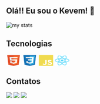 ## Olá!! Eu sou o Kevem! 👋
<div style="display: flex">
  <img alt="my stats" width="45%" src="https://github-readme-stats.vercel.app/api?username=KevLima&show_icons=true&theme=dark">
</div>

## Tecnologias
<div>
  <img align="center" alt="Kev-HTML" height="30" width="40" src="https://raw.githubusercontent.com/devicons/devicon/master/icons/html5/html5-original.svg">
  <img align="center" alt="Kev-CSS" height="30" width="40" src="https://raw.githubusercontent.com/devicons/devicon/master/icons/css3/css3-original.svg">
  <img align="center" alt="Kev-Js" height="30" width="40" src="https://raw.githubusercontent.com/devicons/devicon/master/icons/javascript/javascript-plain.svg">
  <img align="center" alt="Kev-React" height="30" width="40" src="https://raw.githubusercontent.com/devicons/devicon/master/icons/react/react-original.svg">
</div>
  
## Contatos
<div> 
  <a href="https://www.instagram.com/kev.limma?igsh=MTF6Z2lldGIxanJjNQ==" target="_blank"><img src="https://img.shields.io/badge/-Instagram-%23E4405F?style=for-the-badge&logo=instagram&logoColor=white" target="_blank"></a>
  <a href="https://discord.gg/D7sUVVCd" target="_blank"><img src="https://img.shields.io/badge/Discord-7289DA?style=for-the-badge&logo=discord&logoColor=white" target="_blank"></a>
  <a href="https://www.linkedin.com/in/kevem-lima-2a376b386?utm_source=share&utm_campaign=share_via&utm_content=profile&utm_medium=android_app" target="_blank"><img src="https://img.shields.io/badge/-LinkedIn-%230077B5?style=for-the-badge&logo=linkedin&logoColor=white" target="_blank"></a> 
</div>
